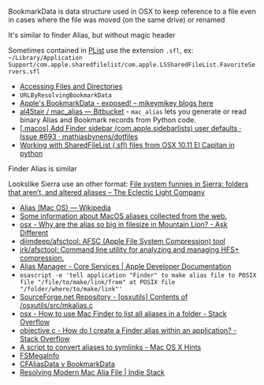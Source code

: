 BookmarkData is data structure used in OSX to keep reference to a file even in cases where the file was moved (on the same drive) or renamed

It's similar to finder Alias, but without magic header

Sometimes contained in [PList](PList) use the extension `.sfl`, ex: `~/Library/Application Support/com.apple.sharedfilelist/com.apple.LSSharedFileList.FavoriteServers.sfl`

- [Accessing Files and Directories](https://developer.apple.com/library/ios/documentation/FileManagement/Conceptual/FileSystemProgrammingGuide/AccessingFilesandDirectories/AccessingFilesandDirectories.html#//apple_ref/doc/uid/TP40010672-CH3-SW10)
- `URLByResolvingBookmarkData`
- [Apple's BookmarkData - exposed! – mikeymikey blogs here](http://michaellynn.github.io/2015/10/24/apples-bookmarkdata-exposed/)
- [al45tair / mac_alias — Bitbucket](https://bitbucket.org/al45tair/mac_alias) - `mac_alias` lets you generate or read binary Alias and Bookmark records from Python code.
- [\[.macos\] Add Finder sidebar (com.apple.sidebarlists) user defaults · Issue #693 · mathiasbynens/dotfiles](https://github.com/mathiasbynens/dotfiles/issues/693#issuecomment-238050609)
- [Working with SharedFileList (.sfl) files from OSX 10.11 El Capitan in python](https://gist.github.com/pudquick/4776b4b2075bf9b7e512)

Finder Alias is similar

Lookslike Sierra use an other format: [File system funnies in Sierra: folders that aren’t, and altered aliases – The Eclectic Light Company](https://eclecticlight.co/2016/12/06/file-system-funnies-in-sierra-folders-that-arent-and-altered-aliases/)

- [Alias (Mac OS) — Wikipedia](https://en.wikipedia.org/wiki/Alias_%28Mac_OS%29)
- [Some information about MacOS aliases collected from the web.](http://sebastien.kirche.free.fr/python_stuff/MacOS-aliases.txt)
- [osx - Why are the alias so big in filesize in Mountain Lion? - Ask Different](http://apple.stackexchange.com/questions/81671/why-are-the-alias-so-big-in-filesize-in-mountain-lion)
- [diimdeep/afsctool: AFSC (Apple File System Compression) tool](https://github.com/diimdeep/afsctool)
- [jrk/afsctool: Command line utility for analyzing and managing HFS+ compression.](https://github.com/jrk/afsctool)
- [Alias Manager - Core Services | Apple Developer Documentation](https://developer.apple.com/reference/coreservices/alias_manager)
- `osascript -e 'tell application "Finder" to make alias file to POSIX file "/file/to/make/link/from" at POSIX file "/folder/where/to/make/link"'`
- [SourceForge.net Repository - \[osxutils\] Contents of /osxutils/src/mkalias.c](http://osxutils.cvs.sourceforge.net/viewvc/osxutils/osxutils/src/mkalias.c?view=markup)
- [osx - How to use Mac Finder to list all aliases in a folder - Stack Overflow](https://stackoverflow.com/questions/21150169/how-to-use-mac-finder-to-list-all-aliases-in-a-folder/21151368#21151368)
- [objective c - How do I create a Finder alias within an application? - Stack Overflow](https://stackoverflow.com/questions/1928139/how-do-i-create-a-finder-alias-within-an-application)
- [A script to convert aliases to symlinks - Mac OS X Hints](http://hints.macworld.com/article.php?story=20021024064107356)
- [FSMegaInfo](https://developer.apple.com/library/content/samplecode/FSMegaInfo/Introduction/Intro.html)
- [CFAliasData v BookmarkData](http://www.magnusviri.com/Mac/cfaliasdata-vs-bookmarkdata.html)
- [Resolving Modern Mac Alia File | Indie Stack](https://indiestack.com/2017/05/resolving-modern-mac-alias-files/)